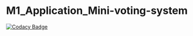 # M1_Application_Mini-voting-system

[![Codacy Badge](https://app.codacy.com/project/badge/Grade/f757c62199ff4cf0b352f82075c7edc2)](https://www.codacy.com/gh/bsekharreddy/M1_Application_Mini-voting-system/dashboard?utm_source=github.com&amp;utm_medium=referral&amp;utm_content=bsekharreddy/M1_Application_Mini-voting-system&amp;utm_campaign=Badge_Grade)
